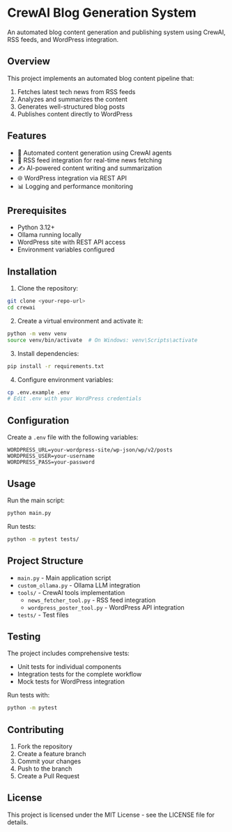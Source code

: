 # CrewAI Blog Generation System

An automated blog content generation and publishing system using CrewAI, RSS feeds, and WordPress integration.

## Overview

This project implements an automated blog content pipeline that:
1. Fetches latest tech news from RSS feeds
2. Analyzes and summarizes the content
3. Generates well-structured blog posts
4. Publishes content directly to WordPress

## Features

- 🤖 Automated content generation using CrewAI agents
- 📰 RSS feed integration for real-time news fetching
- ✍️ AI-powered content writing and summarization
- 🌐 WordPress integration via REST API
- 📊 Logging and performance monitoring

## Prerequisites

- Python 3.12+
- Ollama running locally
- WordPress site with REST API access
- Environment variables configured

## Installation

1. Clone the repository:
```bash
git clone <your-repo-url>
cd crewai
```

2. Create a virtual environment and activate it:
```bash
python -m venv venv
source venv/bin/activate  # On Windows: venv\Scripts\activate
```

3. Install dependencies:
```bash
pip install -r requirements.txt
```

4. Configure environment variables:
```bash
cp .env.example .env
# Edit .env with your WordPress credentials
```

## Configuration

Create a `.env` file with the following variables:
```
WORDPRESS_URL=your-wordpress-site/wp-json/wp/v2/posts
WORDPRESS_USER=your-username
WORDPRESS_PASS=your-password
```

## Usage

Run the main script:
```bash
python main.py
```

Run tests:
```bash
python -m pytest tests/
```

## Project Structure

- `main.py` - Main application script
- `custom_ollama.py` - Ollama LLM integration
- `tools/` - CrewAI tools implementation
  - `news_fetcher_tool.py` - RSS feed integration
  - `wordpress_poster_tool.py` - WordPress API integration
- `tests/` - Test files

## Testing

The project includes comprehensive tests:
- Unit tests for individual components
- Integration tests for the complete workflow
- Mock tests for WordPress integration

Run tests with:
```bash
python -m pytest
```

## Contributing

1. Fork the repository
2. Create a feature branch
3. Commit your changes
4. Push to the branch
5. Create a Pull Request

## License

This project is licensed under the MIT License - see the LICENSE file for details.
